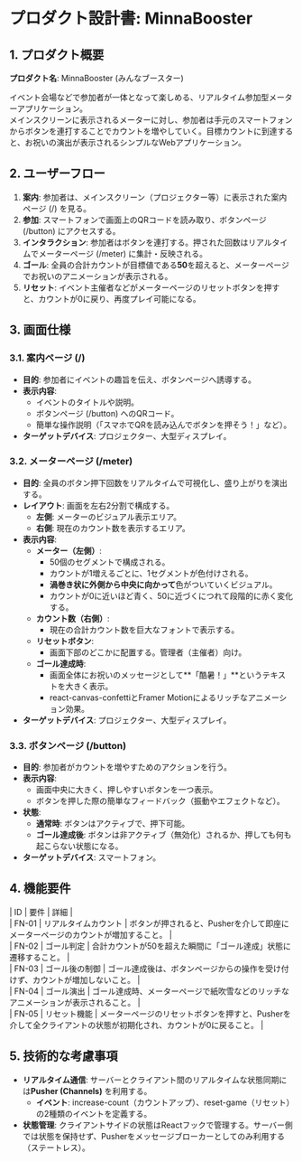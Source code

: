 # **プロダクト設計書: MinnaBooster**

## **1\. プロダクト概要**

**プロダクト名**: MinnaBooster (みんなブースター)

イベント会場などで参加者が一体となって楽しめる、リアルタイム参加型メーターアプリケーション。  
メインスクリーンに表示されるメーターに対し、参加者は手元のスマートフォンからボタンを連打することでカウントを増やしていく。目標カウントに到達すると、お祝いの演出が表示されるシンプルなWebアプリケーション。

## **2\. ユーザーフロー**

1. **案内**: 参加者は、メインスクリーン（プロジェクター等）に表示された案内ページ (/) を見る。  
2. **参加**: スマートフォンで画面上のQRコードを読み取り、ボタンページ (/button) にアクセスする。  
3. **インタラクション**: 参加者はボタンを連打する。押された回数はリアルタイムでメーターページ (/meter) に集計・反映される。  
4. **ゴール**: 全員の合計カウントが目標値である**50**を超えると、メーターページでお祝いのアニメーションが表示される。  
5. **リセット**: イベント主催者などがメーターページのリセットボタンを押すと、カウントが0に戻り、再度プレイ可能になる。

## **3\. 画面仕様**

### **3.1. 案内ページ (/)**

* **目的**: 参加者にイベントの趣旨を伝え、ボタンページへ誘導する。  
* **表示内容**:  
  * イベントのタイトルや説明。  
  * ボタンページ (/button) へのQRコード。  
  * 簡単な操作説明（「スマホでQRを読み込んでボタンを押そう！」など）。  
* **ターゲットデバイス**: プロジェクター、大型ディスプレイ。

### **3.2. メーターページ (/meter)**

* **目的**: 全員のボタン押下回数をリアルタイムで可視化し、盛り上がりを演出する。  
* **レイアウト**: 画面を左右2分割で構成する。  
  * **左側**: メーターのビジュアル表示エリア。  
  * **右側**: 現在のカウント数を表示するエリア。  
* **表示内容**:  
  * **メーター（左側）**:  
    * 50個のセグメントで構成される。  
    * カウントが1増えるごとに、1セグメントが色付けされる。  
    * **渦巻き状に外側から中央に向かって**色がついていくビジュアル。  
    * カウントが0に近いほど青く、50に近づくにつれて段階的に赤く変化する。  
  * **カウント数（右側）**:  
    * 現在の合計カウント数を巨大なフォントで表示する。  
  * **リセットボタン**:  
    * 画面下部のどこかに配置する。管理者（主催者）向け。  
  * **ゴール達成時**:  
    * 画面全体にお祝いのメッセージとして\*\*「酷暑！」\*\*というテキストを大きく表示。  
    * react-canvas-confettiとFramer Motionによるリッチなアニメーション効果。  
* **ターゲットデバイス**: プロジェクター、大型ディスプレイ。

### **3.3. ボタンページ (/button)**

* **目的**: 参加者がカウントを増やすためのアクションを行う。  
* **表示内容**:  
  * 画面中央に大きく、押しやすいボタンを一つ表示。  
  * ボタンを押した際の簡単なフィードバック（振動やエフェクトなど）。  
* **状態**:  
  * **通常時**: ボタンはアクティブで、押下可能。  
  * **ゴール達成後**: ボタンは非アクティブ（無効化）されるか、押しても何も起こらない状態になる。  
* **ターゲットデバイス**: スマートフォン。

## **4\. 機能要件**

| ID | 要件 | 詳細 |  
| FN-01 | リアルタイムカウント | ボタンが押されると、Pusherを介して即座にメーターページのカウントが増加すること。 |  
| FN-02 | ゴール判定 | 合計カウントが50を超えた瞬間に「ゴール達成」状態に遷移すること。 |  
| FN-03 | ゴール後の制御 | ゴール達成後は、ボタンページからの操作を受け付けず、カウントが増加しないこと。 |  
| FN-04 | ゴール演出 | ゴール達成時、メーターページで紙吹雪などのリッチなアニメーションが表示されること。 |  
| FN-05 | リセット機能 | メーターページのリセットボタンを押すと、Pusherを介して全クライアントの状態が初期化され、カウントが0に戻ること。 |

## **5\. 技術的な考慮事項**

* **リアルタイム通信**: サーバーとクライアント間のリアルタイムな状態同期には**Pusher (Channels)** を利用する。  
  * **イベント**: increase-count（カウントアップ）、reset-game（リセット）の2種類のイベントを定義する。  
* **状態管理**: クライアントサイドの状態はReactフックで管理する。サーバー側では状態を保持せず、Pusherをメッセージブローカーとしてのみ利用する（ステートレス）。